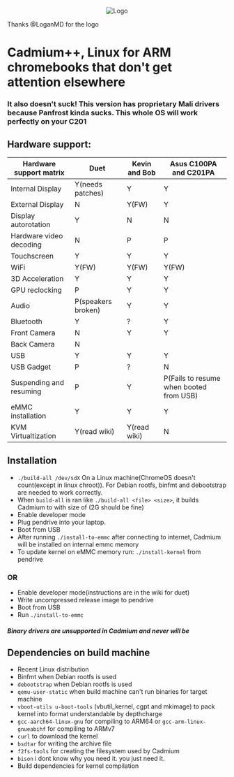<p align="center"><img src="/pics/logo/cd_smol.png" alt="Logo" data-canonical-src="/pics/cd_smol.png"/></p>

Thanks @LoganMD for the logo

# Cadmium++, Linux for ARM chromebooks that don't get attention elsewhere
### It also doesn't suck! This version has proprietary Mali drivers because Panfrost kinda sucks. This whole OS will work perfectly on your C201

## Hardware support:
| Hardware support matrix      	| Duet               	| Kevin and Bob        	| Asus C100PA and C201PA	|
|-------------------------	|--------------------	|----------------	|-------------------------	|
| Internal Display              | Y(needs patches)   	| Y		 	| Y				|
| External Display		| N			| Y(FW)			| Y				|
| Display autorotation    	| Y                  	| N              	| N				|
| Hardware video decoding	| N			| P			| P				|
| Touchscreen             	| Y                  	| Y              	| Y				|
| WiFi                    	| Y(FW)              	| Y(FW)          	| Y(FW)				|
| 3D Acceleration         	| Y                  	| Y              	| Y				|
| GPU reclocking		| P			| Y			| Y				|
| Audio                   	| P(speakers broken) 	| Y              	| Y				|
| Bluetooth               	| Y                  	| ?              	| Y				|
| Front Camera			| N			| Y			| Y				|
| Back Camera                  	| N                  	|               	| 				|
| USB                     	| Y                  	| Y              	| Y				|
| USB Gadget              	| P                  	| ?              	| N				|
| Suspending and resuming 	| P                  	| Y              	| P(Fails to resume when booted from USB)	|
| eMMC installation       	| Y                  	| Y              	| Y				|
| KVM Virtualtization		| Y(read wiki)		| Y(read wiki)		| N				|

## Installation
- ``` ./build-all /dev/sdX ``` On a Linux machine(ChromeOS doesn't count(except in linux chroot)). For Debian rootfs, binfmt and debootstrap are needed to work correctly.
- When ```build-all``` is ran like ```./build-all <file> <size>```, it builds Cadmium to <file> with size of <size>(2G should be fine)
- Enable developer mode
- Plug pendrive into your laptop.
- Boot from USB
- After running ``` ./install-to-emmc ``` after connecting to internet, Cadmium will be installed on internal emmc memory
- To update kernel on eMMC memory run: ```./install-kernel``` from pendrive

### OR
- Enable developer mode(instructions are in the wiki for duet)
- Write uncompressed release image to pendrive
- Boot from USB
- Run ```./install-to-emmc```

#### *Binary drivers are unsupported in Cadmium and never will be*

## Dependencies on build machine
- Recent Linux distribution
- Binfmt when Debian rootfs is used
- ```debootstrap``` when Debian rootfs is used
- ```qemu-user-static``` when build machine can't run binaries for target machine
- ```vboot-utils u-boot-tools``` (vbutil_kernel, cgpt and mkimage) to pack kernel into format understandable by depthcharge
- ```gcc-aarch64-linux-gnu``` for compiling to ARM64 or ```gcc-arm-linux-gnueabihf``` for compiling to ARMv7
- ```curl``` to download the kernel
- ```bsdtar``` for writing the archive file
- ```f2fs-tools``` for creating the filesystem used by Cadmium
- ```bison``` i dont know why you need it. you just need it.
- Build dependencies for kernel compilation
